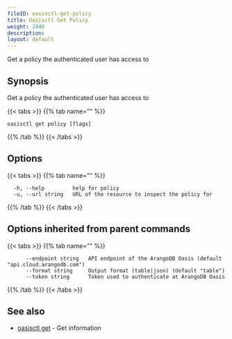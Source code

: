 ```yaml
---
fileID: oasisctl-get-policy
title: Oasisctl Get Policy
weight: 2840
description: 
layout: default
---
```

Get a policy the authenticated user has access to

## Synopsis

Get a policy the authenticated user has access to

{{< tabs >}}
{{% tab name="" %}}
```
oasisctl get policy [flags]
```
{{% /tab %}}
{{< /tabs >}}

## Options

{{< tabs >}}
{{% tab name="" %}}
```
  -h, --help         help for policy
  -u, --url string   URL of the resource to inspect the policy for
```
{{% /tab %}}
{{< /tabs >}}

## Options inherited from parent commands

{{< tabs >}}
{{% tab name="" %}}
```
      --endpoint string   API endpoint of the ArangoDB Oasis (default "api.cloud.arangodb.com")
      --format string     Output format (table|json) (default "table")
      --token string      Token used to authenticate at ArangoDB Oasis
```
{{% /tab %}}
{{< /tabs >}}

## See also

* [oasisctl get]()	 - Get information

